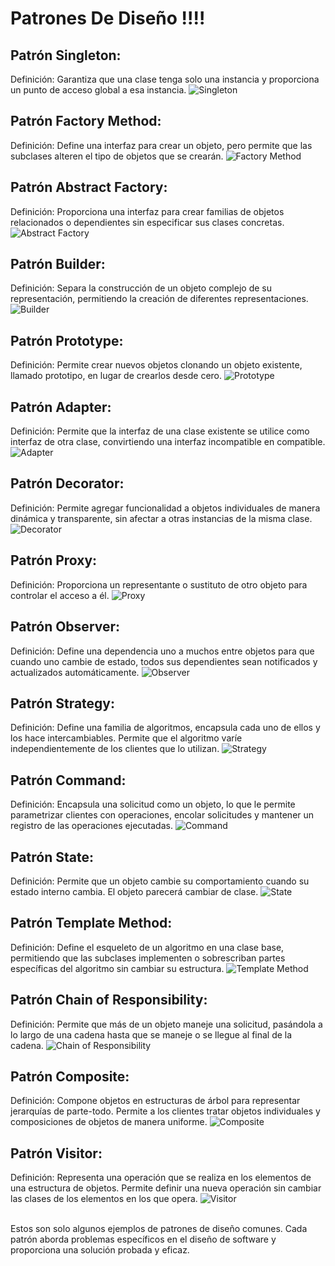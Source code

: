 # Patrones De Diseño !!!!

## Patrón Singleton:
Definición: Garantiza que una clase tenga solo una instancia y proporciona un punto de acceso global a esa instancia.
![Singleton](https://img.shields.io/badge/Pattern-Singleton-blue)

## Patrón Factory Method:
Definición: Define una interfaz para crear un objeto, pero permite que las subclases alteren el tipo de objetos que se crearán.
![Factory Method](https://img.shields.io/badge/Pattern-Factory_Method-green)

## Patrón Abstract Factory:
Definición: Proporciona una interfaz para crear familias de objetos relacionados o dependientes sin especificar sus clases concretas.
![Abstract Factory](https://img.shields.io/badge/Pattern-Abstract_Factory-yellow)

## Patrón Builder:
Definición: Separa la construcción de un objeto complejo de su representación, permitiendo la creación de diferentes representaciones.
![Builder](https://img.shields.io/badge/Pattern-Builder-orange)

## Patrón Prototype:
Definición: Permite crear nuevos objetos clonando un objeto existente, llamado prototipo, en lugar de crearlos desde cero.
![Prototype](https://img.shields.io/badge/Pattern-Prototype-red)

## Patrón Adapter:
Definición: Permite que la interfaz de una clase existente se utilice como interfaz de otra clase, convirtiendo una interfaz incompatible en compatible.
![Adapter](https://img.shields.io/badge/Pattern-Adapter-blue)

## Patrón Decorator:
Definición: Permite agregar funcionalidad a objetos individuales de manera dinámica y transparente, sin afectar a otras instancias de la misma clase.
![Decorator](https://img.shields.io/badge/Pattern-Decorator-green)

## Patrón Proxy:
Definición: Proporciona un representante o sustituto de otro objeto para controlar el acceso a él.
![Proxy](https://img.shields.io/badge/Pattern-Proxy-yellow)

## Patrón Observer:
Definición: Define una dependencia uno a muchos entre objetos para que cuando uno cambie de estado, todos sus dependientes sean notificados y actualizados automáticamente.
![Observer](https://img.shields.io/badge/Pattern-Observer-orange)

## Patrón Strategy:
Definición: Define una familia de algoritmos, encapsula cada uno de ellos y los hace intercambiables. Permite que el algoritmo varíe independientemente de los clientes que lo utilizan.
![Strategy](https://img.shields.io/badge/Pattern-Strategy-red)

## Patrón Command:
Definición: Encapsula una solicitud como un objeto, lo que le permite parametrizar clientes con operaciones, encolar solicitudes y mantener un registro de las operaciones ejecutadas.
![Command](https://img.shields.io/badge/Pattern-Command-blue)

## Patrón State:
Definición: Permite que un objeto cambie su comportamiento cuando su estado interno cambia. El objeto parecerá cambiar de clase.
![State](https://img.shields.io/badge/Pattern-State-green)

## Patrón Template Method:
Definición: Define el esqueleto de un algoritmo en una clase base, permitiendo que las subclases implementen o sobrescriban partes específicas del algoritmo sin cambiar su estructura.
![Template Method](https://img.shields.io/badge/Pattern-Template_Method-yellow)

## Patrón Chain of Responsibility:
Definición: Permite que más de un objeto maneje una solicitud, pasándola a lo largo de una cadena hasta que se maneje o se llegue al final de la cadena.
![Chain of Responsibility](https://img.shields.io/badge/Pattern-Chain_of_Responsibility-orange)

## Patrón Composite:
Definición: Compone objetos en estructuras de árbol para representar jerarquías de parte-todo. Permite a los clientes tratar objetos individuales y composiciones de objetos de manera uniforme.
![Composite](https://img.shields.io/badge/Pattern-Composite-red)

## Patrón Visitor:
Definición: Representa una operación que se realiza en los elementos de una estructura de objetos. Permite definir una nueva operación sin cambiar las clases de los elementos en los que opera.
![Visitor](https://img.shields.io/badge/Pattern-Visitor-blue)

<br>
Estos son solo algunos ejemplos de patrones de diseño comunes. Cada patrón aborda problemas específicos en el diseño de software y proporciona una solución probada y eficaz.
